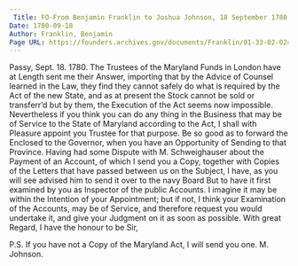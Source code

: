 ```yaml
---
 Title: FO-From Benjamin Franklin to Joshua Johnson, 18 September 1780
Date: 1780-09-18
Author: Franklin, Benjamin
Page URL: https://founders.archives.gov/documents/Franklin/01-33-02-0246
---
```


Passy, Sept. 18. 1780.
The Trustees of the Maryland Funds in London have at Length sent me their Answer, importing that by the Advice of Counsel learned in the Law, they find they cannot safely do what is required by the Act of the new State, and as at present the Stock cannot be sold or transferr’d but by them, the Execution of the Act seems now impossible. Nevertheless if you think you can do any thing in the Business that may be of Service to the State of Maryland according to the Act, I shall with Pleasure appoint you Trustee for that purpose. Be so good as to forward the Enclosed to the Governor, when you have an Opportunity of Sending to that Province.
Having had some Dispute with M. Schweighauser about the Payment of an Account, of which I send you a Copy, together with Copies of the Letters that have passed between us on the Subject, I have, as you will see advised him to send it over to the navy Board But to have it first examined by you as Inspector of the public Accounts. I imagine it may be within the Intention of your Appointment; but if not, I think your Examination of the Accounts, may be of Service, and therefore request you would undertake it, and give your Judgment on it as soon as possible.
With great Regard, I have the honour to be Sir,

P.S. If you have not a Copy of the Maryland Act, I will send you one.
M. Johnson.


